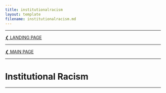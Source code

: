 ```yaml
---
title: institutionalracism
layout: template
filename: institutionalracism.md
---
```


- - - -

[❮ LANDING PAGE](https://patchposting.github.io)

- - - -

[❮ MAIN PAGE](index.md)

- - - -

# Institutional Racism

- - - -
